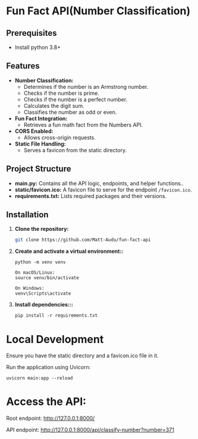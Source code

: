 # Fun Fact API(Number Classification)

## Prerequisites

- Install python 3.8+

## Features

- **Number Classification:**  
  - Determines if the number is an Armstrong number.
  - Checks if the number is prime.
  - Checks if the number is a perfect number.
  - Calculates the digit sum.
  - Classifies the number as odd or even.
- **Fun Fact Integration:**  
  - Retrieves a fun math fact from the Numbers API.
- **CORS Enabled:**  
  - Allows cross-origin requests.
- **Static File Handling:**  
  - Serves a favicon from the static directory.

## Project Structure

- **main.py:** Contains all the API logic, endpoints, and helper functions..
- **static/favicon.ico:** A favicon file to serve for the endpoint `/favicon.ico`.
- **requirements.txt:** Lists required packages and their versions.

## Installation

1. **Clone the repository:**

   ```bash
   git clone https://github.com/Matt-Audu/fun-fact-api  
    ```

2. **Create and activate a virtual environment::**
    ```
    python -m venv venv
    ```
    ```
    On macOS/Linux:
    source venv/bin/activate
    ```
    ```
    On Windows:
    venv\Scripts\activate

    ```

3. **Install dependencies:::**

    ```
    pip install -r requirements.txt      

    ```  

# Local Development
Ensure you have the static directory and a favicon.ico file in it.

Run the application using Uvicorn:
```
uvicorn main:app --reload
```

# Access the API: 

Root endpoint: http://127.0.0.1:8000/  

API endpoint: http://127.0.0.1:8000/api/classify-number?number=371